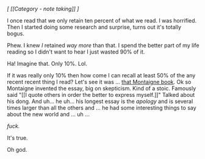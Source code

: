 *[ [[Category - note taking]] ]* 

I once read that we only retain ten percent of what we read. I was horrified. Then I started doing some research and surprise, turns out it's totally bogus. 

Phew. I knew *I* retained *way more* than that. I spend the better part of my life reading so I didn't want to hear I just wasted 90% of it. 

Ha! Imagine that. Only 10%. Lol. 

If it was really only 10% then how come I can recall at least 50% of the any recent recent thing I read? Let's see it was ... [that Montaigne book](https://www.goodreads.com/book/show/7624457-how-to-live?ac=1&from_search=true&qid=oyHS8wgW7N&rank=2). Ok so Montaigne invented the essay, big on skepticism. Kind of a stoic. Famously said "[[I quote others in order the better to express myself.]]" Talked about his dong. And uh... he uh... his longest essay is the *apology* and is several times larger than all the others and ... he had some interesting things to say about the new world and ... uh ... 


*fuck.*

It's true. 

Oh god.